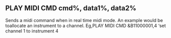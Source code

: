 ## PLAY MIDI CMD cmd%, data1%, data2%

Sends a midi command when in real time midi mode. An example would be toallocate an instrument to a channel. Eg,PLAY MIDI CMD &B11000001,4 ‘set channel 1 to instrument 4